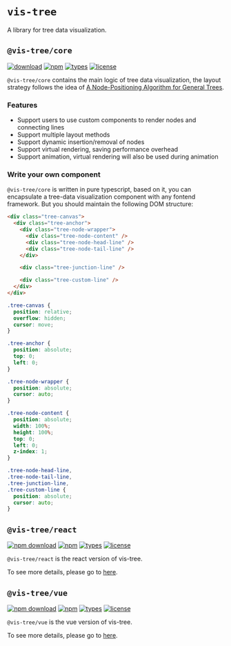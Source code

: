 # `vis-tree`

A library for tree data visualization.

## `@vis-tree/core`

[![download](https://img.shields.io/npm/dt/@vis-tree/core)](https://www.npmjs.com/package/@vis-tree/core) [![npm](https://img.shields.io/npm/v/@vis-tree/core?color=blue)](https://www.npmjs.com/package/@vis-tree/core) [![types](https://img.shields.io/badge/types-typescript-blue)](https://www.npmjs.com/package/@vis-tree/core) [![license](https://img.shields.io/github/license/bytedance/vis-tree?color=blue)](https://github.com/bytedance/vis-tree/blob/main/LICENSE)

`@vis-tree/core` contains the main logic of tree data visualization, the layout strategy follows the idea of [A Node-Positioning Algorithm for General Trees](http://www.cs.unc.edu/techreports/89-034.pdf).

### Features

- Support users to use custom components to render nodes and connecting lines
- Support multiple layout methods
- Support dynamic insertion/removal of nodes
- Support virtual rendering, saving performance overhead
- Support animation, virtual rendering will also be used during animation

### Write your own component

`@vis-tree/core` is written in pure typescript, based on it, you can encapsulate a tree-data visualization component with any fontend framework. But you should maintain the following DOM structure:

```html
<div class="tree-canvas">
  <div class="tree-anchor">
    <div class="tree-node-wrapper">
      <div class="tree-node-content" />
      <div class="tree-node-head-line" />
      <div class="tree-node-tail-line" />
    </div>

    <div class="tree-junction-line" />

    <div class="tree-custom-line" />
  </div>
</div>
```

```css
.tree-canvas {
  position: relative;
  overflow: hidden;
  cursor: move;
}

.tree-anchor {
  position: absolute;
  top: 0;
  left: 0;
}

.tree-node-wrapper {
  position: absolute;
  cursor: auto;
}

.tree-node-content {
  position: absolute;
  width: 100%;
  height: 100%;
  top: 0;
  left: 0;
  z-index: 1;
}

.tree-node-head-line,
.tree-node-tail-line,
.tree-junction-line,
.tree-custom-line {
  position: absolute;
  cursor: auto;
}
```

## `@vis-tree/react`

[![npm download](https://img.shields.io/npm/dt/@vis-tree/react)](https://www.npmjs.com/package/@vis-tree/react) [![npm](https://img.shields.io/npm/v/@vis-tree/react?color=blue)](https://www.npmjs.com/package/@vis-tree/react) [![types](https://img.shields.io/badge/types-typescript-blue)](https://www.npmjs.com/package/@vis-tree/react) [![license](https://img.shields.io/github/license/bytedance/vis-tree?color=blue)](https://github.com/bytedance/vis-tree/blob/main/LICENSE)

`@vis-tree/react` is the react version of vis-tree.

To see more details, please go to [here](https://aadonkeyz.github.io/vis-tree-react/).

## `@vis-tree/vue`

[![npm download](https://img.shields.io/npm/dt/@vis-tree/vue)](https://www.npmjs.com/package/@vis-tree/vue) [![npm](https://img.shields.io/npm/v/@vis-tree/vue?color=blue)](https://www.npmjs.com/package/@vis-tree/vue) [![types](https://img.shields.io/badge/types-typescript-blue)](https://www.npmjs.com/package/@vis-tree/vue) [![license](https://img.shields.io/github/license/bytedance/vis-tree?color=blue)](https://github.com/bytedance/vis-tree/blob/main/LICENSE)

`@vis-tree/vue` is the vue version of vis-tree.

To see more details, please go to [here](https://aadonkeyz.github.io/vis-tree-vue/Introduction.html).
